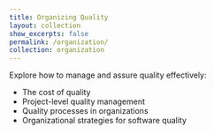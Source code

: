 ```yaml
---
title: Organizing Quality
layout: collection
show_excerpts: false
permalink: /organization/
collection: organization
---
```


Explore how to manage and assure quality effectively:  
- The cost of quality  
- Project-level quality management  
- Quality processes in organizations  
- Organizational strategies for software quality  